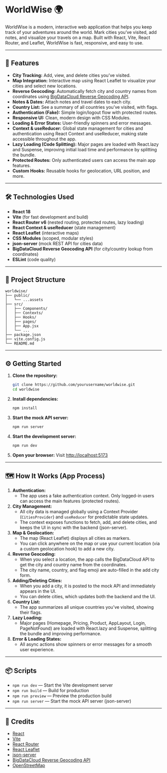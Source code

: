 # WorldWise 🌍

WorldWise is a modern, interactive web application that helps you keep track of your adventures around the world. Mark cities you’ve visited, add notes, and visualize your travels on a map. Built with React, Vite, React Router, and Leaflet, WorldWise is fast, responsive, and easy to use.

---

## 🚀 Features

- **City Tracking:** Add, view, and delete cities you’ve visited.
- **Map Integration:** Interactive map using React Leaflet to visualize your cities and select new locations.
- **Reverse Geocoding:** Automatically fetch city and country names from coordinates using [BigDataCloud Reverse Geocoding API](https://www.bigdatacloud.com/geocoding-apis/reverse-geocode-to-city-api).
- **Notes & Dates:** Attach notes and travel dates to each city.
- **Country List:** See a summary of all countries you’ve visited, with flags.
- **Authentication (Fake):** Simple login/logout flow with protected routes.
- **Responsive UI:** Clean, modern design with CSS Modules.
- **Loading & Error States:** User-friendly spinners and error messages.
- **Context & useReducer:** Global state management for cities and authentication using React Context and useReducer, making state accessible throughout the app.
- **Lazy Loading (Code Splitting):** Major pages are loaded with React.lazy and Suspense, improving initial load time and performance by splitting the bundle.
- **Protected Routes:** Only authenticated users can access the main app features.
- **Custom Hooks:** Reusable hooks for geolocation, URL position, and more.

---

## 🛠️ Technologies Used

- **React 18**
- **Vite** (for fast development and build)
- **React Router v6** (nested routing, protected routes, lazy loading)
- **React Context & useReducer** (state management)
- **React Leaflet** (interactive maps)
- **CSS Modules** (scoped, modular styles)
- **json-server** (mock REST API for cities data)
- **BigDataCloud Reverse Geocoding API** (for city/country lookup from coordinates)
- **ESLint** (code quality)

---

## 📁 Project Structure

```
worldwise/
├── public/
│   └── ...assets
├── src/
│   ├── Components/
│   ├── Contexts/
│   ├── Hooks/
│   ├── pages/
│   ├── App.jsx
│   └── ...
├── package.json
├── vite.config.js
└── README.md
```

---

## ⚙️ Getting Started

1. **Clone the repository:**
   ```bash
   git clone https://github.com/yourusername/worldwise.git
   cd worldwise
   ```
2. **Install dependencies:**
   ```bash
   npm install
   ```
3. **Start the mock API server:**
   ```bash
   npm run server
   ```
4. **Start the development server:**
   ```bash
   npm run dev
   ```
5. **Open your browser:**
   Visit [http://localhost:5173](http://localhost:5173)

---

## 🗺️ How It Works (App Process)

1. **Authentication:**
   - The app uses a fake authentication context. Only logged-in users can access the main features (protected routes).
2. **City Management:**
   - All city data is managed globally using a Context Provider (`CitiesProvider`) and `useReducer` for predictable state updates.
   - The context exposes functions to fetch, add, and delete cities, and keeps the UI in sync with the backend (json-server).
3. **Map & Geolocation:**
   - The map (React Leaflet) displays all cities as markers.
   - You can click anywhere on the map or use your current location (via a custom geolocation hook) to add a new city.
4. **Reverse Geocoding:**
   - When you select a location, the app calls the BigDataCloud API to get the city and country name from the coordinates.
   - The city name, country, and flag emoji are auto-filled in the add city form.
5. **Adding/Deleting Cities:**
   - When you add a city, it is posted to the mock API and immediately appears in the UI.
   - You can delete cities, which updates both the backend and the UI.
6. **Country List:**
   - The app summarizes all unique countries you’ve visited, showing their flags.
7. **Lazy Loading:**
   - Major pages (Homepage, Pricing, Product, AppLayout, Login, PageNotFound) are loaded with React.lazy and Suspense, splitting the bundle and improving performance.
8. **Error & Loading States:**
   - All async actions show spinners or error messages for a smooth user experience.

---

## 📦 Scripts

- `npm run dev` — Start the Vite development server
- `npm run build` — Build for production
- `npm run preview` — Preview the production build
- `npm run server` — Start the mock API server (json-server)

---

## 🙏 Credits

- [React](https://react.dev/)
- [Vite](https://vitejs.dev/)
- [React Router](https://reactrouter.com/)
- [React Leaflet](https://react-leaflet.js.org/)
- [json-server](https://github.com/typicode/json-server)
- [BigDataCloud Reverse Geocoding API](https://www.bigdatacloud.com/geocoding-apis/reverse-geocode-to-city-api)
- [OpenStreetMap](https://www.openstreetmap.org/)



